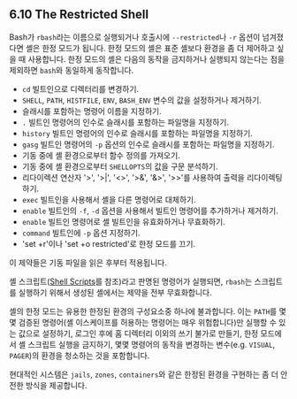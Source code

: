 ## 6.10 The Restricted Shell
Bash가 `rbash`라는 이름으로 실행되거나 호출시에 `--restricted`나 `-r` 옵션이 넘겨졌다면 셸은 한정 모드가 됩니다. 한정 모드의 셸은 표준 셸보다 환경을 좀 더 제어하고 싶을 때 사용합니다. 한정 모드의 셸은 다음의 동작을 금지하거나 실행되지 않는다는 점을 제외하면 `bash`와 동일하게 동작합니다.

- `cd` 빌트인으로 디렉터리를 변경하기.
- `SHELL`, `PATH`, `HISTFILE`, `ENV`, `BASH_ENV` 변수의 값을 설정하거나 제거하기.
- 슬래시를 포함하는 명령어 이름을 지정하기.
- `.` 빌트인 명령어의 인수로 슬래시를 포함하는 파일명을 지정하기.
- `history` 빌트인 명령어의 인수로 슬래시를 포함하는 파일명을 지정하기.
- `gasg` 빌트인 명령어의 `-p` 옵션의 인수로 슬래시를 포함하는 파일명을 지정하기.
- 기동 중에 셸 환경으로부터 함수 정의를 가져오기.
- 기동 중에 셸 환경으로부터 `SHELLOPTS`의 값을 구문 분석하기.
- 리다이렉션 연산자 '>', '>|', '<>', '>&', '&>', '>>'를 사용하여 출력을 리다이렉팅하기.
- `exec` 빌트인을 사용해서 셸을 다른 명령어로 대체하기.
- `enable` 빌트인의 `-f`, `-d` 옵션을 사용해서 빌트인 명령어를 추가하거나 제거하기.
- `enable` 빌트인 명령어로 셸 빌트인을 유효화하거나 무효화하기.
- `command` 빌트인에 `-p` 옵션 지정하기.
- 'set +r'이나 'set +o restricted'로 한정 모드를 끄기.


이 제약들은 기동 파일을 읽은 후부터 적용됩니다.

셸 스크립트([Shell Scripts](chapter_3_8.html)를 참조)라고 판명된 명령어가 실행되면, `rbash`는 스크립트를 실행하기 위해서 생성된 셸에서는 제약을 전부 무효화합니다.

셸의 한정 모드는 유용한 한정된 환경의 구성요소중 하나에 불과합니다. 이는 `PATH`를 몇몇 검증된 명령어(셸 이스케이프를 허용하는 명령어는 매우 위험합니다)만 실행할 수 있는 값으로 설정하기, 로그인 후에 홈 디렉터리 이외의 쓰기 불가로 만들기, 한정 모드에서 셸 스크립트 실행을 금지하기, 몇몇 명령어의 동작을 변경하는 변수(e.g. `VISUAL`, `PAGER`)의 환경을 청소하는 것을 포함합니다.

현대적인 시스템은 `jails`, `zones`, `containers`와 같은 한정된 환경을 구현하는 좀 더 안전한 방식을 제공합니다.
